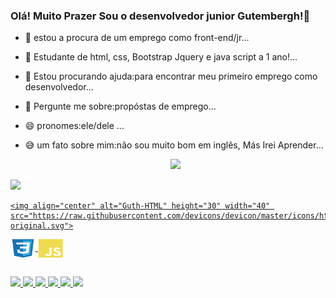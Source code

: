 ### Olá! Muito Prazer Sou o desenvolvedor junior Gutembergh!👋


- 🔭 estou a procura de um emprego como front-end/jr...
- 🌱 Estudante de html, css, Bootstrap Jquery e java script a 1 ano!...
- 🤔 Estou procurando ajuda:para encontrar meu primeiro emprego como desenvolvedor...
- 💬 Pergunte me sobre:propóstas de emprego...
- 😄 pronomes:ele/dele ...
- 😅 um fato sobre mim:não sou muito bom em inglês, Más Irei Aprender...


  <div align="center">
  <a href="https://github.com/GutemberghVieira">
  <img height="180em" src="https://github-readme-stats.vercel.app/api?username=GutemberghVieira&show_icons=true&theme=tokyonight&include_all_commits=true&count_private=true">
 <img height="180em" src="https://github-readme-stats.vercel.app/api/top-langs/?username=GutemberghVieira&show_icons=true&theme=tokyonight&include_all_commits=true&count_private=truelangs_count=8">
  
   </div>
  <div>
  
    <img align="center" alt="Guth-HTML" height="30" width="40" src="https://raw.githubusercontent.com/devicons/devicon/master/icons/html5/html5-original.svg">
  <img align="center" alt="Guth-CSS" height="30" width="40" src="https://raw.githubusercontent.com/devicons/devicon/master/icons/css3/css3-original.svg">
    <img align="center" alt="Guth-Js" height="30" width="40" src="https://raw.githubusercontent.com/devicons/devicon/master/icons/javascript/javascript-plain.svg">
  </div>

##
  
  <div>
    <a href="https://www.linkedin.com/in/gutembergh-vieira-987b82222/" target="_blank"> <img src="https://img.shields.io/badge/LinkedIn-0077B5?style=for-the-badge&logo=linkedin&logoColor=white" target="_blank"> </a>
    <a href="https://www.youtube.com/channel/UCIAt9WYVtqorQ7aarRVWnrg" target="_blank"> <img src="https://img.shields.io/badge/YouTube-FF0000?style=for-the-badge&logo=youtube&logoColor=white"  target="_blank"> </a>
    <a href="https://mail.google.com/mail/u/0/#inbox" target="_blank"> <img src="https://img.shields.io/badge/Gmail-D14836?style=for-the-badge&logo=gmail&logoColor=white" target="_blank"> </a>
      <a href="https://www.instagram.com/gut_embergh04/" target="_blank"> <img src="https://img.shields.io/badge/Instagram-E4405F?style=for-the-badge&logo=instagram&logoColor=white" target="_blank"> </a>
    <a href="https://www.twitch.tv/madaravieira" target="_blank">  <img src="https://img.shields.io/badge/Twitch-9146FF?style=for-the-badge&logo=twitch&logoColor=white" target="_blank"> </a>
    <a href="https://twitter.com/Mingo_wl/with_replies" target="_blank"> <img src="https://img.shields.io/badge/Twitter-1DA1F2?style=for-the-badge&logo=twitter&logoColor=white" target="_blank"> </a>
                                                                              
  
